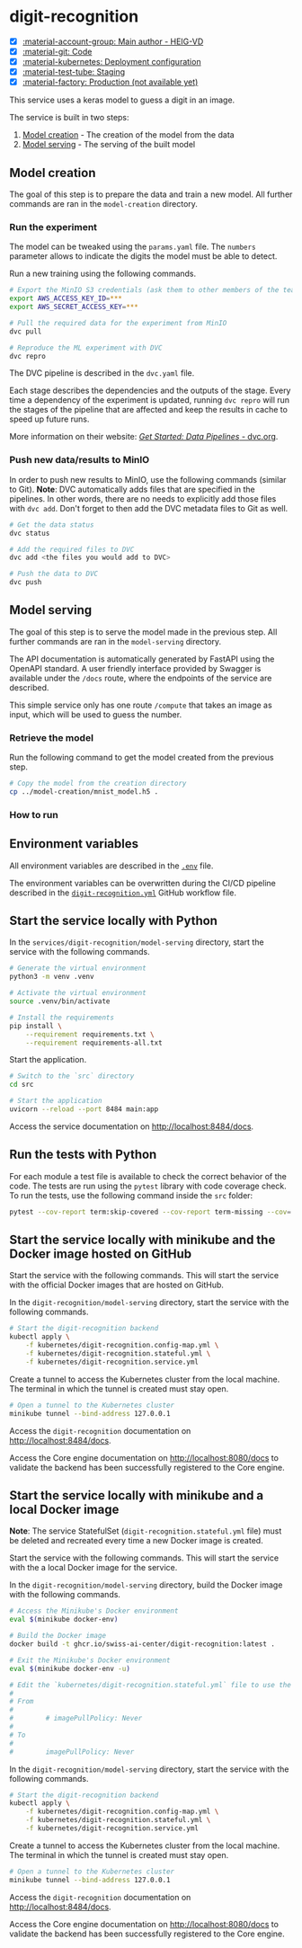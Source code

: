 # digit-recognition

- [x] [:material-account-group: Main author - HEIG-VD](https://www.hes-so.ch/swiss-ai-center/equipe)
- [x] [:material-git: Code](https://github.com/swiss-ai-center/digit-recognition-service)
- [x] [:material-kubernetes: Deployment configuration](https://github.com/swiss-ai-center/digit-recognition-service/tree/main/model-serving/kubernetes)
- [x] [:material-test-tube: Staging](https://digit-recognition-swiss-ai-center.kube.isc.heia-fr.ch)
- [x] [:material-factory: Production (not available yet)](https://digit-recognition.swiss-ai-center.ch)

This service uses a keras model to guess a digit in an image.

The service is built in two steps:

1. [Model creation](#model-creation) - The creation of the model from the data
2. [Model serving](#model-serving) - The serving of the built model

## Model creation

The goal of this step is to prepare the data and train a new model. All further
commands are ran in the `model-creation` directory.

### Run the experiment

The model can be tweaked using the `params.yaml` file. The `numbers` parameter
allows to indicate the digits the model must be able to detect.

Run a new training using the following commands.

```sh
# Export the MinIO S3 credentials (ask them to other members of the team)
export AWS_ACCESS_KEY_ID=***
export AWS_SECRET_ACCESS_KEY=***

# Pull the required data for the experiment from MinIO
dvc pull

# Reproduce the ML experiment with DVC
dvc repro
```

The DVC pipeline is described in the `dvc.yaml` file.

Each stage describes the dependencies and the outputs of the stage. Every time a
dependency of the experiment is updated, running `dvc repro` will run the stages
of the pipeline that are affected and keep the results in cache to speed up
future runs.

More information on their website:
[_Get Started: Data Pipelines_ - dvc.org](https://dvc.org/doc/start/data-management/data-pipelines).

### Push new data/results to MinIO

In order to push new results to MinIO, use the following commands (similar to
Git). **Note**: DVC automatically adds files that are specified in the
pipelines. In other words, there are no needs to explicitly add those files with
`dvc add`. Don't forget to then add the DVC metadata files to Git as well.

```sh
# Get the data status
dvc status

# Add the required files to DVC
dvc add <the files you would add to DVC>

# Push the data to DVC
dvc push
```

## Model serving

The goal of this step is to serve the model made in the previous step. All
further commands are ran in the `model-serving` directory.

The API documentation is automatically generated by FastAPI using the OpenAPI
standard. A user friendly interface provided by Swagger is available under the
`/docs` route, where the endpoints of the service are described.

This simple service only has one route `/compute` that takes an image as input,
which will be used to guess the number.

### Retrieve the model

Run the following command to get the model created from the previous step.

```sh
# Copy the model from the creation directory
cp ../model-creation/mnist_model.h5 .
```

### How to run

## Environment variables

All environment variables are described in the
[`.env`](https://github.com/swiss-ai-center/core-engine/blob/main/services/digit-recognition/model-serving/.env)
file.

The environment variables can be overwritten during the CI/CD pipeline described
in the
[`digit-recognition.yml`](https://github.com/swiss-ai-center/core-engine/blob/main/.github/workflows/digit-recognition.yml)
GitHub workflow file.

## Start the service locally with Python

In the `services/digit-recognition/model-serving` directory, start the service
with the following commands.

```sh
# Generate the virtual environment
python3 -m venv .venv

# Activate the virtual environment
source .venv/bin/activate

# Install the requirements
pip install \
    --requirement requirements.txt \
    --requirement requirements-all.txt
```

Start the application.

```sh
# Switch to the `src` directory
cd src

# Start the application
uvicorn --reload --port 8484 main:app
```

Access the service documentation on <http://localhost:8484/docs>.

## Run the tests with Python

For each module a test file is available to check the correct behavior of the
code. The tests are run using the `pytest` library with code coverage check. To
run the tests, use the following command inside the `src` folder:

```sh
pytest --cov-report term:skip-covered --cov-report term-missing --cov=. -s --cov-config=.coveragerc
```

## Start the service locally with minikube and the Docker image hosted on GitHub

Start the service with the following commands. This will start the service with
the official Docker images that are hosted on GitHub.

In the `digit-recognition/model-serving` directory, start the service with the
following commands.

```sh
# Start the digit-recognition backend
kubectl apply \
    -f kubernetes/digit-recognition.config-map.yml \
    -f kubernetes/digit-recognition.stateful.yml \
    -f kubernetes/digit-recognition.service.yml
```

Create a tunnel to access the Kubernetes cluster from the local machine. The
terminal in which the tunnel is created must stay open.

```sh
# Open a tunnel to the Kubernetes cluster
minikube tunnel --bind-address 127.0.0.1
```

Access the `digit-recognition` documentation on <http://localhost:8484/docs>.

Access the Core engine documentation on <http://localhost:8080/docs> to validate
the backend has been successfully registered to the Core engine.

## Start the service locally with minikube and a local Docker image

**Note**: The service StatefulSet (`digit-recognition.stateful.yml` file) must
be deleted and recreated every time a new Docker image is created.

Start the service with the following commands. This will start the service with
the a local Docker image for the service.

In the `digit-recognition/model-serving` directory, build the Docker image with
the following commands.

```sh
# Access the Minikube's Docker environment
eval $(minikube docker-env)

# Build the Docker image
docker build -t ghcr.io/swiss-ai-center/digit-recognition:latest .

# Exit the Minikube's Docker environment
eval $(minikube docker-env -u)

# Edit the `kubernetes/digit-recognition.stateful.yml` file to use the local image by uncommented the line `imagePullPolicy`
#
# From
#
#        # imagePullPolicy: Never
#
# To
#
#        imagePullPolicy: Never
```

In the `digit-recognition/model-serving` directory, start the service with the
following commands.

```sh
# Start the digit-recognition backend
kubectl apply \
    -f kubernetes/digit-recognition.config-map.yml \
    -f kubernetes/digit-recognition.stateful.yml \
    -f kubernetes/digit-recognition.service.yml
```

Create a tunnel to access the Kubernetes cluster from the local machine. The
terminal in which the tunnel is created must stay open.

```sh
# Open a tunnel to the Kubernetes cluster
minikube tunnel --bind-address 127.0.0.1
```

Access the `digit-recognition` documentation on <http://localhost:8484/docs>.

Access the Core engine documentation on <http://localhost:8080/docs> to validate
the backend has been successfully registered to the Core engine.
